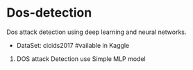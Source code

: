 # Dos-detection
Dos attack detection using deep learning and neural networks.
* DataSet: cicids2017 #vailable in Kaggle
1. DOS attack Detection use Simple MLP model
